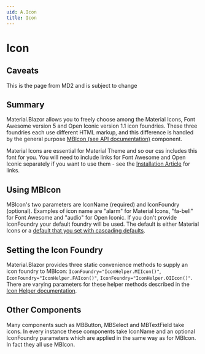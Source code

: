 ```yaml
---
uid: A.Icon
title: Icon
---
```

# Icon

## Caveats

This is the page from MD2 and is subject to change

## Summary

Material.Blazor allows you to freely choose among the Material Icons, Font Awesome version 5 and Open Iconic version 1.1 icon foundries. These three foundries
each use different HTML markup, and this difference is handled by the general purpose [MBIcon (see API documentation)](xref:Material.Blazor.MBIcon) component.

Material Icons are essential for Material Theme and so our css includes this font for you. You will need to include links
for Font Awesome and Open Iconic separately if you want to use them - see the [Installation Article](xref:A.Installation#package-versions) for links.

## Using MBIcon

MBIcon's two parameters are IconName (required) and IconFoundry (optional). Examples of icon name are "alarm" for Material
Icons, "fa-bell" for Font Awesome and "audio" for Open Iconic. If you don't provide IconFoundry your default foundry will be used. The default 
is either Material Icons or a [default that you set with cascading defaults](xref:A.CascadingDefaults#icons).

## Setting the Icon Foundry

Material.Blazor provides three static convenience methods to supply an icon foundry to MBIcon: `IconFoundry="IconHelper.MIIcon()"`, `IconFoundry="IconHelper.FAIcon()"`, `IconFoundry="IconHelper.OIIcon()"`.
There are varying parameters for these helper methods described in the [Icon Helper documentation](xref:Material.Blazor.MBIconHelper).

## Other Components

Many components such as MBButton, MBSelect and MBTextField take icons. In every instance these components take IconName
and an optional IconFoundry parameters which are applied in the same way as for MBIcon. In fact they all use MBIcon.